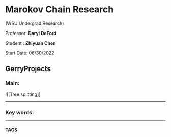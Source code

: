 # Marokov Chain Research
(WSU Undergrad Research)

Professor: **Daryl DeFord**

Student : **Zhiyuan Chen**

Start Date: 06/30/2022

GerryProjects
---
### Main:
![[Tree splitting]]


---

### Key words:

---
#### TAGS